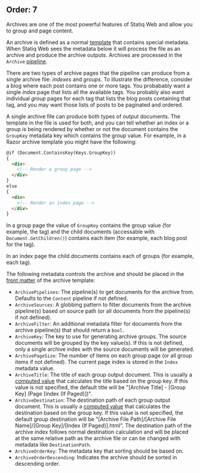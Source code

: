 Order: 7
---
Archives are one of the most powerful features of Statiq Web and allow you to group and page content.

An archive is defined as a normal [template](xref:web-templates) that contains special metadata. When Statiq Web sees the metadata below it will process the file as an archive and produce the archive outputs. Archives are processed in the `Archive` [pipeline](xref:pipelines-and-modules).

There are two types of archive pages that the pipeline can produce from a single archive file: _indexes_ and _groups_. To illustrate the difference, consider a blog where each post contains one or more tags. You probabably want a single _index_ page that lists all the available tags. You probably also want individual _group_ pages for each tag that lists the blog posts containing that tag, and you may want those lists of posts to be paginated and ordered.

A single archive file can produce both types of output documents. The template in the file is used for both, and you can tell whether an index or a group is being rendered by whether or not the document contains the `GroupKey` metadata key which contains the group value. For example, in a Razor archive template you might have the following:

``` html
@if (Document.ContainsKey(Keys.GroupKey))
{
  <div>
    <!-- Render a group page -->
  </div>
}
else
{
  <div>
    <!-- Render an index page -->
  </div>
}
```

In a group page the value of `GroupKey` contains the group value (for example, the tag) and the child documents (accessable with `Document.GetChildren()`) contains each item (for example, each blog post for the tag).

In an index page the child documents contains each of groups (for example, each tag).

The following metadata controls the archive and should be placed in the [front matter](xref:front-matter) of the archive template:

- `ArchivePipelines`: The pipeline(s) to get documents for the archive from. Defaults to the `Content` pipeline if not defined.
- `ArchiveSources`: A globbing pattern to filter documents from the archive pipeline(s) based on source path (or all documents from the pipeline(s) if not defined).
- `ArchiveFilter`: An additional metadata filter for documents from the archive pipeline(s) that should return a `bool`.
- `ArchiveKey`: The key to use for generating archive groups. The source documents will be grouped by the key value(s). If this is not defined, only a single archive index with the source documents will be generated.
- `ArchivePageSize`: The number of items on each group page (or all group items if not defined). The current page index is stored in the `Index` metadata value.
- `ArchiveTitle`: The title of each group output document. This is usually a [computed value](xref:metadata-values#computed-values) that calculates the title based on the group key. If this value is not specified, the default title will be "[Archive Title] - [Group Key] (Page [Index (If Paged)])".
- `ArchiveDestination`: The destination path of each group output document. This is usually a [computed value](xref:metadata-values#computed-values) that calculates the destination based on the group key. If this value is not specified, the default group destination will be "[Archive File Path]/[Archive File Name]/[Group Key]/[Index (If Paged)].html". The destination path of the archive index follows normal destination calculation and will be placed at the same relative path as the archive file or can be changed with metadata like `DestinationPath`.
- `ArchiveOrderKey`: The metadata key that sorting should be based on.
- `ArchiveOrderDescending`: Indicates the archive should be sorted in descending order.

